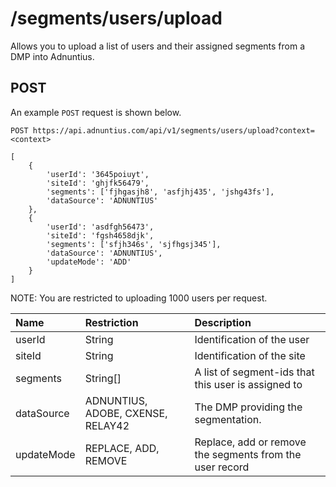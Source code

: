 # /segments/users/upload

Allows you to upload a list of users and their assigned segments from a DMP into Adnuntius.

## POST

An example `POST` request is shown below.

```text
POST https://api.adnuntius.com/api/v1/segments/users/upload?context=<context>

[
    {
        'userId': '3645poiuyt',
        'siteId': 'ghjfk56479',
        'segments': ['fjhgasjh8', 'asfjhj435', 'jshg43fs'],
        'dataSource': 'ADNUNTIUS'
    },
    {
        'userId': 'asdfgh56473',
        'siteId': 'fgsh4658djk',
        'segments': ['sfjh346s', 'sjfhgsj345'],
        'dataSource': 'ADNUNTIUS',
        'updateMode': 'ADD'
    }
]
```

NOTE: You are restricted to uploading 1000 users per request.

| Name | Restriction | Description |
| :--- | :--- | :--- |
| userId | String | Identification of the user |
| siteId | String | Identification of the site |
| segments | String\[\] | A list of segment-ids that this user is assigned to |
| dataSource | ADNUNTIUS, ADOBE, CXENSE, RELAY42 | The DMP providing the segmentation. |
| updateMode | REPLACE, ADD, REMOVE | Replace, add or remove the segments from the user record |

